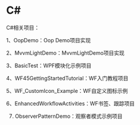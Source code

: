# C#
C#相关项目：

1、OopDemo：Oop Demo项目实现

2、MvvmLightDemo：MvvmLightDemo项目实现

3、BasicTest：WPF模块化示例项目

4、WF45GettingStartedTutorial：WF入门教程项目

5、WF_CustomIcon_Example：WF自定义图标示例

6、EnhancedWorkflowActivities：WF书签、跟踪项目

7. ObserverPatternDemo：观察者模式示例项目
